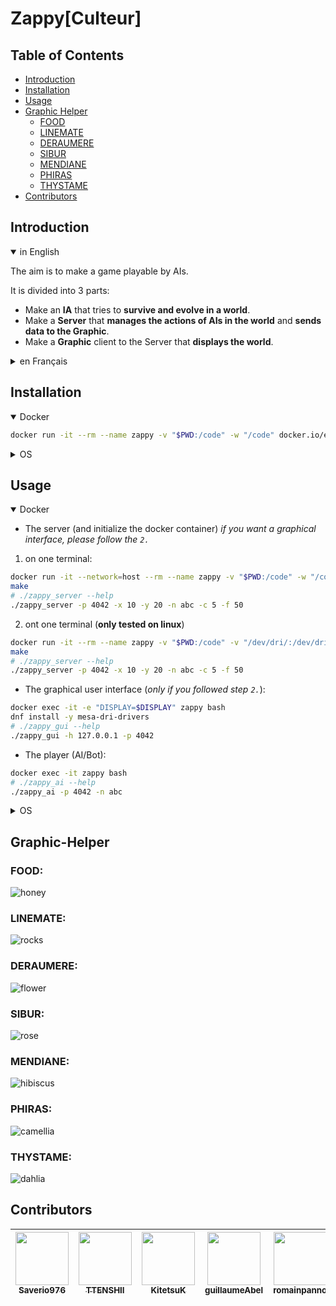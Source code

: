 # Zappy[Culteur]

## Table of Contents

- [Introduction](#Introduction)
- [Installation](#Installation)
- [Usage](#Usage)
- [Graphic Helper](#Graphic-Helper)
    - [FOOD](#FOOD)
    - [LINEMATE](#LINEMATE)
    - [DERAUMERE](#DERAUMERE)
    - [SIBUR](#SIBUR)
    - [MENDIANE](#MENDIANE)
    - [PHIRAS](#PHIRAS)
    - [THYSTAME](#THYSTAME)
- [Contributors](#Contributors)

## Introduction

<details open>
    <summary>in English</summary>

The aim is to make a game playable by AIs.

It is divided into 3 parts:
- Make an __**IA**__ that tries to __survive and evolve in a world__.
- Make a __**Server**__ that __manages the actions of AIs in the world__ and __sends data to the Graphic__.
- Make a __**Graphic**__ client to the Server that __displays the world__.

</details>

<details>
    <summary>en Français</summary>

Le but est de faire un jeu jouable par des IA.

Il se découpe en 3 parties:
- Faire une __**IA**__ qui essaie de __survivre et évoluer dans un monde__
- Faire un __**Serveur**__ qui __gère les actions des IA dans le monde__ et __envoi des données au Graphique__
- Faire un client __**Graphique**__ au Serveur qui permet __d'afficher le monde__

</details>

## Installation

<details open>
    <summary>Docker</summary>

```sh
docker run -it --rm --name zappy -v "$PWD:/code" -w "/code" docker.io/epitechcontent/epitest-docker make
```

</details>

<details>
    <summary>OS</summary>

- you need to install **make** and **cmake**
```sh
# Arch-based
pacman -S make cmake
# Debian-based
apt install make cmake
# Fedora
dnf install make cmake
# Windows: https://www.technewstoday.com/install-and-use-make-in-windows/
```

- you need to install **SFML** (linux only)
```sh
# Arch-based
pacman -S sfml-dev
# Debian-based
apt install libsfml-dev
# Fedora
dnf install SFML-devel SFML
# Windows: it will be installed automatically
```

- you need to install **python** and **pip**
```sh
# Arch-based
pacman -S python python-pip
# Debian-based
apt install python3 pip
# Fedora
dnf install python pip
# Windows: available on microsoft store
```

- run the following command
```sh
make
```

</details>

## Usage

<details open>
    <summary>Docker</summary>

- The server (and initialize the docker container) *if you want a graphical interface, please follow the `2.`*
1. on one terminal:
```sh
docker run -it --network=host --rm --name zappy -v "$PWD:/code" -w "/code" docker.io/epitechcontent/epitest-docker
make
# ./zappy_server --help
./zappy_server -p 4042 -x 10 -y 20 -n abc -c 5 -f 50
```
2. ont one terminal (**only tested on linux**)
```bash
docker run -it --rm --name zappy -v "$PWD:/code" -v "/dev/dri/:/dev/dri/" -v "/tmp/.X11-unix/:/tmp/.X11-unix/" -v "$HOME/.Xauthority:/root/.Xauthority" --network=host  -w "/code" docker.io/epitechcontent/epitest-docker
make
# ./zappy_server --help
./zappy_server -p 4042 -x 10 -y 20 -n abc -c 5 -f 50
```

- The graphical user interface (*only if you followed step `2.`*):
```sh
docker exec -it -e "DISPLAY=$DISPLAY" zappy bash
dnf install -y mesa-dri-drivers
# ./zappy_gui --help
./zappy_gui -h 127.0.0.1 -p 4042
```

- The player (AI/Bot):
```sh
docker exec -it zappy bash
# ./zappy_ai --help
./zappy_ai -p 4042 -n abc
```

</details>

<details>
    <summary>OS</summary>

- on one terminal:
```sh
# ./zappy_server --help
./zappy_server -p 4042 -x 10 -y 20 -n abc -c 5 -f 50
```

- on another terminal:
```sh
# ./zappy_gui --help
./zappy_gui -h 127.0.0.1 -p 4042
```

- on another terminal:
```sh
# ./zappy_ai --help
./zappy_ai -p 4042 -n abc
```

</details>

## Graphic-Helper

### FOOD:
![honey](https://github.com/X-R-G-B/ZappyCulteur/assets/91657273/3763b0fd-0241-4ac0-9f7f-ad0bc69ca963)

### LINEMATE:
![rocks](https://github.com/X-R-G-B/ZappyCulteur/assets/91657273/463cb2c3-4e47-425c-8fe9-20c2df6af3a0)

### DERAUMERE:
![flower](https://github.com/X-R-G-B/ZappyCulteur/assets/91657273/598e9532-88db-4717-b454-011ef0860e5f)

### SIBUR:
![rose](https://github.com/X-R-G-B/ZappyCulteur/assets/91657273/35f6af23-b21e-4c9d-a083-f780a1116097)

### MENDIANE:
![hibiscus](https://github.com/X-R-G-B/ZappyCulteur/assets/91657273/23754955-b090-41a6-b22b-935b80871066)

### PHIRAS:
![camellia](https://github.com/X-R-G-B/ZappyCulteur/assets/91657273/0bed9ff3-663c-4033-a262-861d1c877b1e)

### THYSTAME:
![dahlia](https://github.com/X-R-G-B/ZappyCulteur/assets/91657273/7505394d-ae49-40eb-bd05-f27fd4f5d618)

## Contributors

| [<img src="https://github.com/Saverio976.png?size=85" width=85><br><sub>Saverio976</sub>](https://github.com/Saverio976) | [<img src="https://github.com/TTENSHII.png?size=85" width=85><br><sub>TTENSHII</sub>](https://github.com/TTENSHII) | [<img src="https://github.com/KitetsuK.png?size=85" width=85><br><sub>KitetsuK</sub>](https://github.com/KitetsuK) | [<img src="https://github.com/guillaumeAbel.png?size=85" width=85><br><sub>guillaumeAbel</sub>](https://github.com/guillaumeAbel) | [<img src="https://github.com/romainpanno.png?size=85" width=85><br><sub>romainpanno</sub>](https://github.com/romainpanno) | [<img src="https://github.com/StEgo2103.png?size=85" width=85><br><sub>StEgo2103</sub>](https://github.com/StEgo2103)
| :---: | :---: | :---: | :---: | :---: | :---: |
